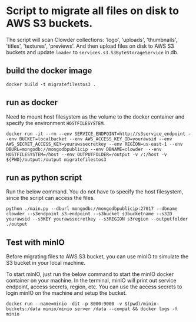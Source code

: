 # Script to migrate all files on disk to AWS S3 buckets.


The script will scan Clowder collections: 'logo', 'uploads', 'thumbnails', 'titles', 'textures', 'previews'. And then upload files on disk to AWS S3 buckets and update `loader` to `services.s3.S3ByteStorageService` in db.

## build the docker image
```
docker build -t migratefilestos3 .
```

## run as docker
Need to mount host filesystem as the volume to the docker container and specify the environment `HOSTFILESYSTEM`. 
```
docker run -it --rm --env SERVICE_ENDPOINT=http://s3service_endpoint --env BUCKET=localbucket --env AWS_ACCESS_KEY_ID=yourawsid --env AWS_SECRET_ACCESS_KEY=yourawssecretkey --env REGION=us-east-1 --env DBURL=mongodb://mongodbpublicip --env DBNAME=clowder  --env HOSTFILESYSTEM=/host --env OUTPUTFOLDER=/output -v /:/host -v ${PWD}/output:/output migratefilestos3
```

## run as python script

Run the below command. You do not have to specify the host filesystem, since the script can access the files.

```
python ./main.py --dburl mongodb://mongodbpublicip:27017 --dbname clowder --s3endpoint s3-endpoint --s3bucket s3bucketname --s3ID yourawsid --s3KEY yourawssecretkey --s3REGION s3region --outputfolder ./output 
```

## Test with minIO
Before migrating files to AWS S3 bucket, you can use minIO to simulate the S3 bucket in your local machine.

To start minIO, just run the below command to start the minIO docker container on your machine. In the terminal, minIO will print out service endpoint, access secrets, region, etc. You can use the access secrets to login minIO on the machine and setup the bucket.

```
docker run --name=minio -dit -p 8000:9000 -v $(pwd)/minio-buckets:/data minio/minio server /data --compat && docker logs -f minio
```
